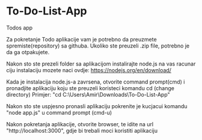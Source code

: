 # To-Do-List-App

Todos app

Za pokretanje Todo aplikacije vam je potrebno da preuzmete spremiste(repository) sa githuba.
Ukoliko ste preuzeli .zip file, potrebno je da ga otpakujete.

Nakon sto ste prezeli folder sa aplikacijom instalirajte node.js na vas racunar ciju instalaciju mozete naci ovdje: https://nodejs.org/en/download/

Kada je instalacija node.js-a zavrsena, otvorite command prompt(cmd) i pronadjite aplikaciju koju ste preuzeli koristeci komandu cd (change directory)
Primjer: "cd C:\Users\Amir\Downloads\To-Do-List-App"

Nakon sto ste uspjesno pronasli aplikaciju pokrenite je kucjacui komandu "node app.js" u command prompt (cmd-u)

Nakon pokretanja aplikacije, otvorite browser, te idite na url "http://localhost:3000", gdje bi trebali moci koristiti aplikaciju

